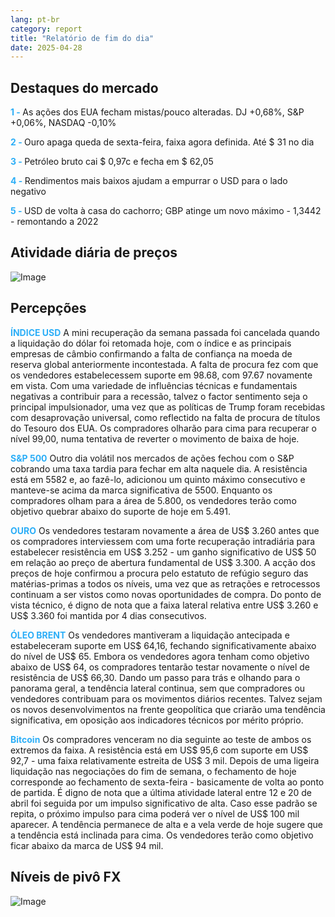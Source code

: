 ```yaml
---
lang: pt-br
category: report
title: "Relatório de fim do dia"
date: 2025-04-28
---
```



<h2>Destaques do mercado</h2>
<strong style="color: #2caef7;">1 - </strong> As ações dos EUA fecham mistas/pouco alteradas. DJ +0,68%, S&P +0,06%, NASDAQ -0,10%

<strong style="color: #2caef7;">2 - </strong> Ouro apaga queda de sexta-feira, faixa agora definida. Até $ 31 no dia

<strong style="color: #2caef7;">3 - </strong> Petróleo bruto cai $ 0,97c e fecha em $ 62,05

<strong style="color: #2caef7;">4 - </strong> Rendimentos mais baixos ajudam a empurrar o USD para o lado negativo

<strong style="color: #2caef7;">5 - </strong> USD de volta à casa do cachorro; GBP atinge um novo máximo - 1,3442 - remontando a 2022



<h2>Atividade diária de preços</h2>
<img src="https://markleighedu.github.io/img/Apr-2025/28-Apr-2025/price.jpg" alt="Image"/>

<h2>Percepções</h2>
<strong style="color: #2caef7;">ÍNDICE USD</strong> A mini recuperação da semana passada foi cancelada quando a liquidação do dólar foi retomada hoje, com o índice e as principais empresas de câmbio confirmando a falta de confiança na moeda de reserva global anteriormente incontestada. A falta de procura fez com que os vendedores estabelecessem suporte em 98.68, com 97.67 novamente em vista. Com uma variedade de influências técnicas e fundamentais negativas a contribuir para a recessão, talvez o factor sentimento seja o principal impulsionador, uma vez que as políticas de Trump foram recebidas com desaprovação universal, como reflectido na falta de procura de títulos do Tesouro dos EUA. Os compradores olharão para cima para recuperar o nível 99,00, numa tentativa de reverter o movimento de baixa de hoje.  

<strong style="color: #2caef7;">S&P 500</strong> Outro dia volátil nos mercados de ações fechou com o S&P cobrando uma taxa tardia para fechar em alta naquele dia. A resistência está em 5582 e, ao fazê-lo, adicionou um quinto máximo consecutivo e manteve-se acima da marca significativa de 5500. Enquanto os compradores olham para a área de 5.800, os vendedores terão como objetivo quebrar abaixo do suporte de hoje em 5.491.

<strong style="color: #2caef7;">OURO</strong> Os vendedores testaram novamente a área de US$ 3.260 antes que os compradores interviessem com uma forte recuperação intradiária para estabelecer resistência em US$ 3.252 - um ganho significativo de US$ 50 em relação ao preço de abertura fundamental de US$ 3.300. A acção dos preços de hoje confirmou a procura pelo estatuto de refúgio seguro das matérias-primas a todos os níveis, uma vez que as retrações e retrocessos continuam a ser vistos como novas oportunidades de compra. Do ponto de vista técnico, é digno de nota que a faixa lateral relativa entre US$ 3.260 e US$ 3.360 foi mantida por 4 dias consecutivos. 

<strong style="color: #2caef7;">ÓLEO BRENT</strong> Os vendedores mantiveram a liquidação antecipada e estabeleceram suporte em US$ 64,16, fechando significativamente abaixo do nível de US$ 65. Embora os vendedores agora tenham como objetivo abaixo de US$ 64, os compradores tentarão testar novamente o nível de resistência de US$ 66,30. Dando um passo para trás e olhando para o panorama geral, a tendência lateral continua, sem que compradores ou vendedores contribuam para os movimentos diários recentes. Talvez sejam os novos desenvolvimentos na frente geopolítica que criarão uma tendência significativa, em oposição aos indicadores técnicos por mérito próprio.

<strong style="color: #2caef7;">Bitcoin</strong> Os compradores venceram no dia seguinte ao teste de ambos os extremos da faixa. A resistência está em US$ 95,6 com suporte em US$ 92,7 - uma faixa relativamente estreita de US$ 3 mil. Depois de uma ligeira liquidação nas negociações do fim de semana, o fechamento de hoje corresponde ao fechamento de sexta-feira - basicamente de volta ao ponto de partida. É digno de nota que a última atividade lateral entre 12 e 20 de abril foi seguida por um impulso significativo de alta. Caso esse padrão se repita, o próximo impulso para cima poderá ver o nível de US$ 100 mil aparecer. A tendência permanece de alta e a vela verde de hoje sugere que a tendência está inclinada para cima. Os vendedores terão como objetivo ficar abaixo da marca de US$ 94 mil.



<h2>Níveis de pivô FX</h2>
<img src="https://markleighedu.github.io/img/Apr-2025/28-Apr-2025/pivot.jpg" alt="Image"/>